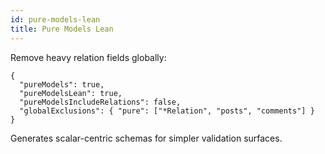 ```yaml
---
id: pure-models-lean
title: Pure Models Lean
---
```


Remove heavy relation fields globally:

```jsonc
{
  "pureModels": true,
  "pureModelsLean": true,
  "pureModelsIncludeRelations": false,
  "globalExclusions": { "pure": ["*Relation", "posts", "comments"] }
}
```
Generates scalar-centric schemas for simpler validation surfaces.
